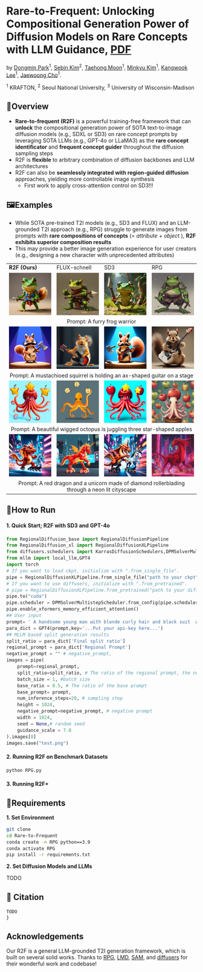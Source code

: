 # Rare-to-Frequent: Unlocking Compositional Generation Power of Diffusion Models on Rare Concepts with LLM Guidance, [PDF](url_todo)

by [Dongmin Park](https://scholar.google.com/citations?user=4xXYQl0AAAAJ&hl=ko)<sup>1</sup>, [Sebin Kim](https://kr.linkedin.com/in/sebin-kim-25b826283/en)<sup>2</sup>, [Taehong Moon](https://scholar.google.co.kr/citations?user=wBwIIYQAAAAJ&hl=ko)<sup>1</sup>, [Minkyu Kim](https://scholar.google.com/citations?user=f-kVmJwAAAAJ&hl=ko)<sup>1</sup>, [Kangwook Lee](https://scholar.google.co.kr/citations?user=sCEl8r-n5VEC&hl=ko)<sup>1</sup>, [Jaewoong Cho](https://sites.google.com/view/jaewoongcho)<sup>1</sup>.

<sup>1</sup> KRAFTON, <sup>2</sup> Seoul National University, <sup>3</sup> University of Wisconsin-Madison


## 🔎Overview
- **Rare-to-frequent (R2F)** is a powerful training-free framework that can **unlock** the compositional generation power of SOTA text-to-image diffusion models (e.g., SDXL or SD3) on rare concept prompts by leveraging SOTA LLMs (e.g., GPT-4o or LLaMA3) as the **rare concept identificator** and **frequent concept guider** throughout the diffusion sampling steps
- R2F is **flexible** to arbitrary combination of diffusion backbones and LLM architectures
- R2F can also be **seamlessly integrated with region-guided diffusion** approaches, yielding more controllable image synthesis
  - First work to apply cross-attention control on SD3!!!

## 🖼Examples
- While SOTA pre-trained T2I models (e.g., SD3 and FLUX) and an LLM-grounded T2I approach (e.g., RPG) struggle to generate images from prompts with **rare compositions of concepts** (= *attribute* + *object* ), **R2F exhibits superior composition results**
- This may provide a better image generation experience for user creators (e.g., designing a new character with unprecedented attributes)

<table class="center">
  <tr>
    <td width=25% style="border: none" > <b> R2F (Ours) </b> </td>
    <td width=25% style="border: none">FLUX-schnell</td>
    <td width=25% style="border: none">SD3</td>
    <td width=25% style="border: none">RPG</td>
  </tr>
  <tr>
    <td width=25% style="border: none"><img src="asset/demo/r2f/1_furry_frog_warrior_r2f.png" style="width:100%"></td>
    <td width=25% style="border: none"><img src="asset/demo/flux/1_furry_frog_warrior_flux.png" style="width:100%"></td>
    <td width=25% style="border: none"><img src="asset/demo/sd3/1_furry_frog_warrior_sd3.png" style="width:100%"></td>
    <td width=25% style="border: none"><img src="asset/demo/rpg/1_furry_frog_warrior_rpg.png" style="width:100%"></td>
  </tr>
  <tr>
    <td colspan="4" style="border: none; text-align: center; word-wrap: break-word">Prompt: A furry frog warrior</td>
  </tr>
  <tr>
    <td width=25% style="border: none"><img src="asset/demo/r2f/2_mustachioed_squirrel_r2f.png" style="width:100%"></td>
    <td width=25% style="border: none"><img src="asset/demo/flux/2_mustachioed_squirrel_flux.png" style="width:100%"></td>
    <td width=25% style="border: none"><img src="asset/demo/sd3/2_mustachioed_squirrel_sd3.png" style="width:100%"></td>
    <td width=25% style="border: none"><img src="asset/demo/rpg/2_mustachioed_squirrel_rpg.png" style="width:100%"></td>
  </tr>
  <tr>
    <td colspan="4" style="border: none; text-align: center; word-wrap: break-word">Prompt: A mustachioed squirrel is holding an ax-shaped guitar on a stage</td>
  </tr>
  <tr>
    <td width=25% style="border: none"><img src="asset/demo/r2f/3_wigged_octopus_r2f.png" style="width:100%"></td>
    <td width=25% style="border: none"><img src="asset/demo/flux/3_wigged_octopus_flux.png" style="width:100%"></td>
    <td width=25% style="border: none"><img src="asset/demo/sd3/3_wigged_octopus_sd3.png" style="width:100%"></td>
    <td width=25% style="border: none"><img src="asset/demo/rpg/3_wigged_octopus_rpg.png" style="width:100%"></td>
  </tr>
  <tr>
    <td colspan="4" style="border: none; text-align: center; word-wrap: break-word">Prompt: A beautiful wigged octopus is juggling three star-shaped apples</td>
  </tr>
  <tr>
    <td width=25% style="border: none"><img src="asset/demo/r2f/4_red_dragon_r2f.png" style="width:100%"></td>
    <td width=25% style="border: none"><img src="asset/demo/flux/4_red_dragon_flux.png" style="width:100%"></td>
    <td width=25% style="border: none"><img src="asset/demo/sd3/4_red_dragon_sd3.png" style="width:100%"></td>
    <td width=25% style="border: none"><img src="asset/demo/rpg/4_red_dragon_rpg.png" style="width:100%"></td>
  </tr>
  <tr>
    <td colspan="4" style="border: none; text-align: center; word-wrap: break-word">Prompt: A red dragon and a unicorn made of diamond rollerblading through a neon lit cityscape</td>
  </tr>
</table>


## 🧪How to Run

#### 1. Quick Start; R2F with SD3 and GPT-4o
```python
from RegionalDiffusion_base import RegionalDiffusionPipeline
from RegionalDiffusion_xl import RegionalDiffusionXLPipeline
from diffusers.schedulers import KarrasDiffusionSchedulers,DPMSolverMultistepScheduler
from mllm import local_llm,GPT4
import torch
# If you want to load ckpt, initialize with ".from_single_file".
pipe = RegionalDiffusionXLPipeline.from_single_file("path to your ckpt",torch_dtype=torch.float16, use_safetensors=True, variant="fp16")
# If you want to use diffusers, initialize with ".from_pretrained".
# pipe = RegionalDiffusionXLPipeline.from_pretrained("path to your diffusers",torch_dtype=torch.float16, use_safetensors=True, variant="fp16")
pipe.to("cuda")
pipe.scheduler = DPMSolverMultistepScheduler.from_config(pipe.scheduler.config,use_karras_sigmas=True)
pipe.enable_xformers_memory_efficient_attention()
## User input
prompt= ' A handsome young man with blonde curly hair and black suit  with a black twintail girl in red cheongsam in the bar.'
para_dict = GPT4(prompt,key='...Put your api-key here...')
## MLLM based split generation results
split_ratio = para_dict['Final split ratio']
regional_prompt = para_dict['Regional Prompt']
negative_prompt = "" # negative_prompt, 
images = pipe(
    prompt=regional_prompt,
    split_ratio=split_ratio, # The ratio of the regional prompt, the number of prompts is the same as the number of regions
    batch_size = 1, #batch size
    base_ratio = 0.5, # The ratio of the base prompt    
    base_prompt= prompt,       
    num_inference_steps=20, # sampling step
    height = 1024, 
    negative_prompt=negative_prompt, # negative prompt
    width = 1024, 
    seed = None,# random seed
    guidance_scale = 7.0
).images[0]
images.save("test.png")
```

#### 2. Running **R2F** on Benchmark Datasets
```bash
python RPG.py
```

#### 3. Running **R2F+**



## 📝Requirements

**1. Set Environment**

```bash
git clone 
cd Rare-to-Frequent
conda create -n RPG python==3.9
conda activate RPG
pip install -r requirements.txt
```

**2. Set Diffusion Models and LLMs**

TODO



## 📖 Citation
```
TODO
}
```

## Acknowledgements
Our R2F is a general LLM-grounded T2I generation framework, which is built on several solid works. Thanks to [RPG](https://github.com/YangLing0818/RPG-DiffusionMaster), [LMD](https://github.com/TonyLianLong/LLM-groundedDiffusion), [SAM](https://github.com/facebookresearch/segment-anything), and [diffusers](https://github.com/huggingface/diffusers) for their wonderful work and codebase!
